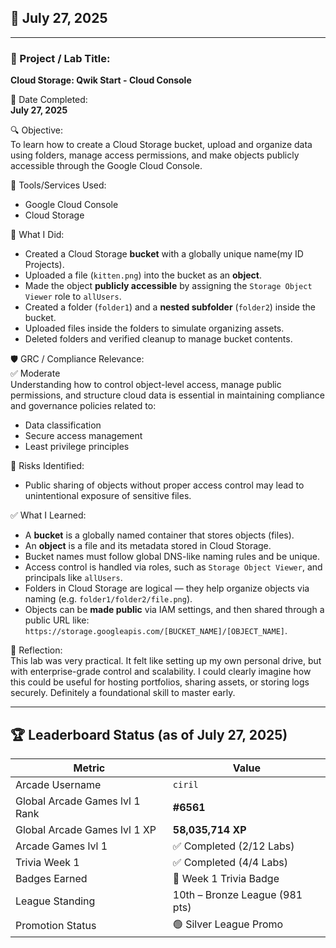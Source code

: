 ## 📅 July 27, 2025

---

### 🧩 Project / Lab Title:
**Cloud Storage: Qwik Start - Cloud Console**

📆 Date Completed:  
**July 27, 2025**

🔍 Objective:  
To learn how to create a Cloud Storage bucket, upload and organize data using folders, manage access permissions, and make objects publicly accessible through the Google Cloud Console.

🔧 Tools/Services Used:
- Google Cloud Console
- Cloud Storage

🧠 What I Did:
- Created a Cloud Storage **bucket** with a globally unique name(my ID Projects).
- Uploaded a file (`kitten.png`) into the bucket as an **object**.
- Made the object **publicly accessible** by assigning the `Storage Object Viewer` role to `allUsers`.
- Created a folder (`folder1`) and a **nested subfolder** (`folder2`) inside the bucket.
- Uploaded files inside the folders to simulate organizing assets.
- Deleted folders and verified cleanup to manage bucket contents.

🛡️ GRC / Compliance Relevance:  
✅ Moderate  
Understanding how to control object-level access, manage public permissions, and structure cloud data is essential in maintaining compliance and governance policies related to:
- Data classification
- Secure access management
- Least privilege principles

🚩 Risks Identified:  
- Public sharing of objects without proper access control may lead to unintentional exposure of sensitive files.

✅ What I Learned:
- A **bucket** is a globally named container that stores objects (files).
- An **object** is a file and its metadata stored in Cloud Storage.
- Bucket names must follow global DNS-like naming rules and be unique.
- Access control is handled via roles, such as `Storage Object Viewer`, and principals like `allUsers`.
- Folders in Cloud Storage are logical — they help organize objects via naming (e.g. `folder1/folder2/file.png`).
- Objects can be **made public** via IAM settings, and then shared through a public URL like:  
  `https://storage.googleapis.com/[BUCKET_NAME]/[OBJECT_NAME]`.

💭 Reflection:  
This lab was very practical. It felt like setting up my own personal drive, but with enterprise-grade control and scalability. I could clearly imagine how this could be useful for hosting portfolios, sharing assets, or storing logs securely. Definitely a foundational skill to master early.

---

## 🏆 Leaderboard Status (as of July 27, 2025)

| Metric              | Value                    |
|---------------------|--------------------------|
| Arcade Username     | `ciril`                  |
| Global Arcade Games lvl 1 Rank         | **#6561**                 |
| Global Arcade Games lvl 1 XP           | **58,035,714 XP**        |
| Arcade Games lvl 1       | ✅ Completed (2/12 Labs)  |
| Trivia Week 1       | ✅ Completed (4/4 Labs)  |
| Badges Earned       | 🏅 Week 1 Trivia Badge   |
| League Standing     | 10th – Bronze League (981 pts)|
| Promotion Status    | 🟢 Silver League Promo |

